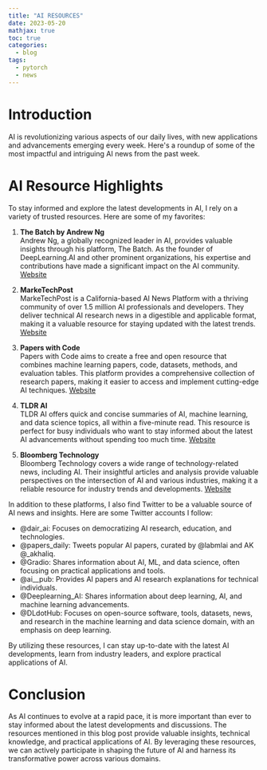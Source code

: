 ```yaml
---
title: "AI RESOURCES"
date: 2023-05-20
mathjax: true
toc: true
categories:
  - blog
tags:
  - pytorch
  - news
---
```


# Introduction
AI is revolutionizing various aspects of our daily lives, with new applications and advancements emerging every week. Here's a roundup of some of the most impactful and intriguing AI news from the past week.

# AI Resource Highlights
To stay informed and explore the latest developments in AI, I rely on a variety of trusted resources. Here are some of my favorites:

1. **The Batch by Andrew Ng**  
   Andrew Ng, a globally recognized leader in AI, provides valuable insights through his platform, The Batch. As the founder of DeepLearning.AI and other prominent organizations, his expertise and contributions have made a significant impact on the AI community. [Website](https://www.deeplearning.ai/the-batch/)

2. **MarkeTechPost**  
   MarkeTechPost is a California-based AI News Platform with a thriving community of over 1.5 million AI professionals and developers. They deliver technical AI research news in a digestible and applicable format, making it a valuable resource for staying updated with the latest trends. [Website](https://www.marktechpost.com/)

3. **Papers with Code**  
   Papers with Code aims to create a free and open resource that combines machine learning papers, code, datasets, methods, and evaluation tables. This platform provides a comprehensive collection of research papers, making it easier to access and implement cutting-edge AI techniques. [Website](https://paperswithcode.com/)

4. **TLDR AI**  
   TLDR AI offers quick and concise summaries of AI, machine learning, and data science topics, all within a five-minute read. This resource is perfect for busy individuals who want to stay informed about the latest AI advancements without spending too much time. [Website](https://tldr.tech/ai)

5. **Bloomberg Technology**  
   Bloomberg Technology covers a wide range of technology-related news, including AI. Their insightful articles and analysis provide valuable perspectives on the intersection of AI and various industries, making it a reliable resource for industry trends and developments. [Website](https://www.bloomberg.com/technology)

In addition to these platforms, I also find Twitter to be a valuable source of AI news and insights. Here are some Twitter accounts I follow:

- @dair_ai: Focuses on democratizing AI research, education, and technologies.
- @papers_daily: Tweets popular AI papers, curated by @labmlai and AK @_akhaliq.
- @Gradio: Shares information about AI, ML, and data science, often focusing on practical applications and tools.
- @ai__pub: Provides AI papers and AI research explanations for technical individuals.
- @Deeplearning_AI: Shares information about deep learning, AI, and machine learning advancements.
- @DLdotHub: Focuses on open-source software, tools, datasets, news, and research in the machine learning and data science domain, with an emphasis on deep learning.

By utilizing these resources, I can stay up-to-date with the latest AI developments, learn from industry leaders, and explore practical applications of AI.

# Conclusion
As AI continues to evolve at a rapid pace, it is more important than ever to stay informed about the latest developments and discussions. The resources mentioned in this blog post provide valuable insights, technical knowledge, and practical applications of AI. By leveraging these resources, we can actively participate in shaping the future of AI and harness its transformative power across various domains.

